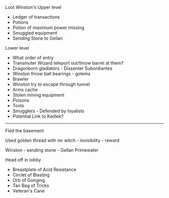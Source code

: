 Loot Winston's Upper level
- Ledger of transactions
- Potions
- Potion of maximum power missing
- Smuggled equipment
- Sending Stone to Gellan

Lower level
- What order of entry
- Transmuter Wizard teleport out/throw barrel at them?
- Dragonborn gladiators - Dissenter Subordiantes
- Winston throw ball bearings - golems
- Brawler
- Winston try to escape through tunnel
- Arms cache
- Stolen mining equipment
- Poisons
- Tools
- Smugglers - Defended by loyalists
- Potential Link to Kedlek?



<hr>


Fled the basement

Used golden thread with mr witch - invisibility - reward

Winston - sending stone - Gellan Primewater

Head off in lobby

- Breastplate of Acid Resistance
- Circlet of Blasting
- Orb of Gonging
- Tan Bag of Tricks
- Veteran's Cane